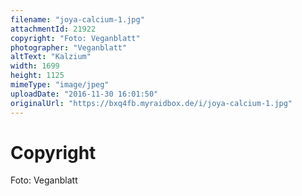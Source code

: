 ```yaml
---
filename: "joya-calcium-1.jpg"
attachmentId: 21922
copyright: "Foto: Veganblatt"
photographer: "Veganblatt"
altText: "Kalzium"
width: 1699
height: 1125
mimeType: "image/jpeg"
uploadDate: "2016-11-30 16:01:50"
originalUrl: "https://bxq4fb.myraidbox.de/i/joya-calcium-1.jpg"
---
```


# Copyright

Foto: Veganblatt
